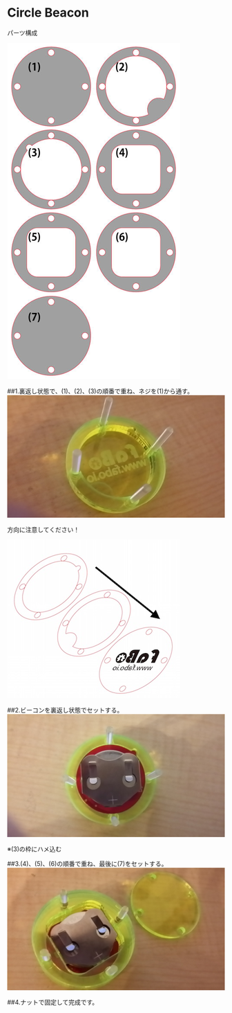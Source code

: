 # Circle Beacon
パーツ構成

![](/img/1100_case/manual/circlebeacon_00.jpg)



##1.裏返し状態で、(1)、(2)、(3)の順番で重ね、ネジを(1)から通す。
![](/img/1100_case/manual/circlebeacon_01.jpg)

方向に注意してください！

![](/img/1100_case/manual/circlebeacon_02.jpg)

##2.ビーコンを裏返し状態でセットする。
![](/img/1100_case/manual/circlebeacon_03.jpg)

※(3)の枠にハメ込む

##3.(4)、(5)、(6)の順番で重ね、最後に(7)をセットする。
![](/img/1100_case/manual/circlebeacon_04.jpg)

##4.ナットで固定して完成です。

